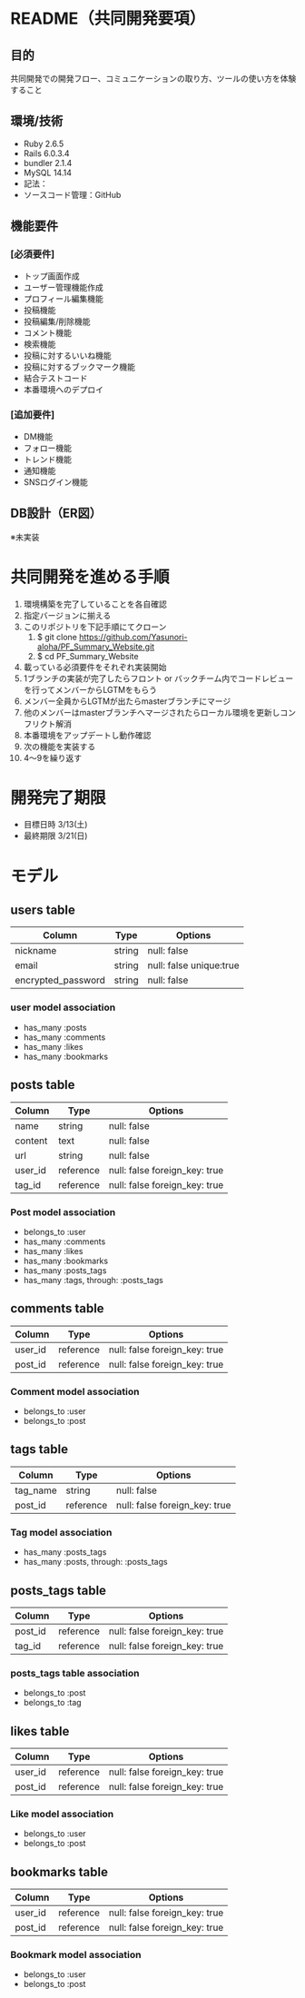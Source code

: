 # README（共同開発要項）
## 目的
共同開発での開発フロー、コミュニケーションの取り方、ツールの使い方を体験すること

## 環境/技術
- Ruby 2.6.5
- Rails 6.0.3.4
- bundler 2.1.4
- MySQL 14.14
- 記法：
- ソースコード管理：GitHub

## 機能要件
### [必須要件]
- トップ画面作成
- ユーザー管理機能作成
- プロフィール編集機能
- 投稿機能
- 投稿編集/削除機能
- コメント機能
- 検索機能
- 投稿に対するいいね機能
- 投稿に対するブックマーク機能
- 結合テストコード
- 本番環境へのデプロイ

### [追加要件]
- DM機能
- フォロー機能
- トレンド機能
- 通知機能
- SNSログイン機能

## DB設計（ER図）
※未実装

# 共同開発を進める手順
1. 環境構築を完了していることを各自確認
1. 指定バージョンに揃える
1. このリポジトリを下記手順にてクローン
    1. $ git clone https://github.com/Yasunori-aloha/PF_Summary_Website.git
    1. $ cd PF_Summary_Website
1. 載っている必須要件をそれぞれ実装開始
1. 1ブランチの実装が完了したらフロント or バックチーム内でコードレビューを行ってメンバーからLGTMをもらう
1. メンバー全員からLGTMが出たらmasterブランチにマージ
1. 他のメンバーはmasterブランチへマージされたらローカル環境を更新しコンフリクト解消
1. 本番環境をアップデートし動作確認
1. 次の機能を実装する
1. 4〜9を繰り返す

# 開発完了期限
- 目標日時 3/13(土)
- 最終期限 3/21(日)

# モデル

## users table
| Column                | Type    | Options                 |
| --------------------- | ------- | ----------------------- |
| nickname              | string  | null: false             |
| email                 | string  | null: false unique:true |
| encrypted_password    | string  | null: false             |

### user model association
- has_many :posts
- has_many :comments
- has_many :likes
- has_many :bookmarks

## posts table
| Column  | Type      | Options                       |
| ------- | --------- | ----------------------------- |
| name    | string    | null: false                   |
| content | text      | null: false                   |
| url     | string    | null: false                   |
| user_id | reference | null: false foreign_key: true |
| tag_id  | reference | null: false foreign_key: true |

### Post model association
- belongs_to :user
- has_many :comments
- has_many :likes
- has_many :bookmarks
- has_many :posts_tags
- has_many :tags, through: :posts_tags

## comments table
| Column  | Type       | Options                       |
| ------- | ---------- | ----------------------------- |
| user_id | reference  | null: false foreign_key: true |
| post_id | reference  | null: false foreign_key: true |

### Comment model association
- belongs_to :user
- belongs_to :post

## tags table
| Column   | Type      | Options                       |
| -------- | --------- | ----------------------------- |
| tag_name | string    | null: false                   |
| post_id  | reference | null: false foreign_key: true |

### Tag model association
- has_many :posts_tags
- has_many :posts, through: :posts_tags

## posts_tags table
| Column                | Type    | Options                          |
| --------------------- | ------- | ----------------------- |
| post_id               | reference  | null: false foreign_key: true |
| tag_id                | reference  | null: false foreign_key: true |

### posts_tags table association
- belongs_to :post
- belongs_to :tag

## likes table
| Column                | Type    | Options                 |
| --------------------- | ------- | ----------------------- |
| user_id               | reference  | null: false foreign_key: true |
| post_id               | reference  | null: false foreign_key: true |

### Like model association
- belongs_to :user
- belongs_to :post

## bookmarks table
| Column                | Type    | Options                          |
| --------------------- | ------- | ----------------------- |
| user_id               | reference  | null: false foreign_key: true |
| post_id               | reference  | null: false foreign_key: true |

### Bookmark model association
- belongs_to :user
- belongs_to :post